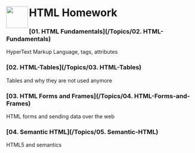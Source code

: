 # <img src="https://www.w3.org/html/logo/downloads/HTML5_Logo_256.png" align="left" height="58" width="58" >HTML Homework 

### [01. HTML Fundamentals](/Topics/02. HTML-Fundamentals)

HyperText Markup Language, tags, attributes

### [02. HTML-Tables](/Topics/03. HTML-Tables)

Tables and why they are not used anymore

### [03. HTML Forms and Frames](/Topics/04. HTML-Forms-and-Frames)

HTML forms and sending data over the web

### [04. Semantic HTML](/Topics/05. Semantic-HTML)

HTML5 and semantics
